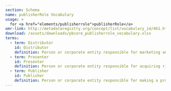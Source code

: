 ```yaml
---
section: Schema
name: publisherRole Vocabulary
usage: >
  for <a href="elements/publisherrole">publisherRole</a>
omr-link: http://metadataregistry.org/concept/list/vocabulary_id/461.html
download: /assets/downloads/pbcore_publisherrole_vocabulary.xlsx
terms:
  - term: Distributor
    id: Distributor
    definition: Person or corporate entity responsible for marketing and arranging for the release, exhibition, and/or distribution of a production. A distributor may deal with only particular areas of distribution, such as cinematic, home video, or digital; this should be identified in an annotation.
  - term: Presenter
    id: Presenter
    definition: Person or corporate entity responsible for acquiring rights to the source media, packaging it, and offering it to the publisher or distributor.
  - term: Publisher
    id: Publisher
    definition: Person or corporate entity responsible for making a production available.
---
```

